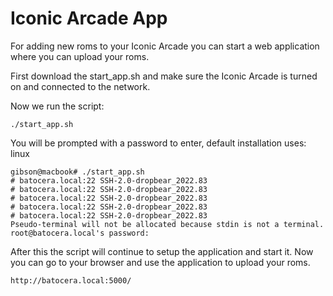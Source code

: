 # Iconic Arcade App

For adding new roms to your Iconic Arcade you can start a web application where you can upload your roms.

First download the start_app.sh and make sure the Iconic Arcade is turned on and connected to the network.

Now we run the script:

```
./start_app.sh
```

You will be prompted with a password to enter, default installation uses: linux

```
gibson@macbook# ./start_app.sh
# batocera.local:22 SSH-2.0-dropbear_2022.83
# batocera.local:22 SSH-2.0-dropbear_2022.83
# batocera.local:22 SSH-2.0-dropbear_2022.83
# batocera.local:22 SSH-2.0-dropbear_2022.83
# batocera.local:22 SSH-2.0-dropbear_2022.83
Pseudo-terminal will not be allocated because stdin is not a terminal.
root@batocera.local's password: 
```

After this the script will continue to setup the application and start it.
Now you can go to your browser and use the application to upload your roms.

```
http://batocera.local:5000/
```
